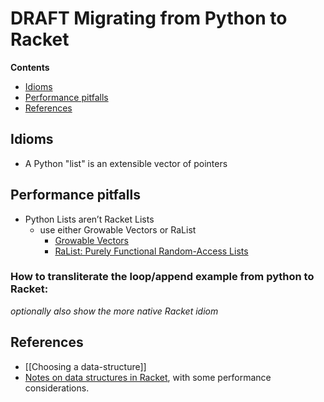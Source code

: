 # **DRAFT** Migrating from Python to Racket 

**Contents**
* [Idioms](https://github.com/racket/racket/wiki/Python/#idioms)
* [Performance pitfalls ](https://github.com/racket/racket/wiki/Python/#performance-pitfalls)
* [References](https://github.com/racket/racket/wiki/Python/#references)

## Idioms 

* A Python "list" is an extensible vector of pointers


## Performance pitfalls 

* Python Lists aren’t Racket Lists 
  * use either Growable Vectors or RaList
    * [Growable Vectors](https://docs.racket-lang.org/data/gvector.html)
    * [RaList: Purely Functional Random-Access Lists](https://docs.racket-lang.org/ralist/index.html)

### How to transliterate the loop/append example from python to Racket:


_optionally also show the more native Racket idiom_


## References

* [[Choosing a data-structure]]
* [Notes on data structures in Racket](https://alex-hhh.github.io/2019/02/racket-data-structures.html), with some performance considerations.
